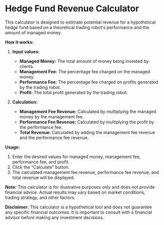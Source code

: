 # **Hedge Fund Revenue Calculator**

This calculator is designed to estimate potential revenue for a hypothetical hedge fund based on a theoretical trading robot's performance and the amount of managed money.

**How it works:**

1. **Input values:**
   - **Managed Money:** The total amount of money being invested by clients.
   - **Management Fee:** The percentage fee charged on the managed money.
   - **Performance Fee:** The percentage fee charged on profits generated by the trading robot.
   - **Profit:** The total profit generated by the trading robot.

2. **Calculation:**
   - **Management Fee Revenue:** Calculated by multiplying the managed money by the management fee.
   - **Performance Fee Revenue:** Calculated by multiplying the profit by the performance fee.
   - **Total Revenue:** Calculated by adding the management fee revenue and the performance fee revenue.

**Usage:**

1. Enter the desired values for managed money, management fee, performance fee, and profit.
2. Click the "Calculate" button.
3. The calculated management fee revenue, performance fee revenue, and total revenue will be displayed.

**Note:** This calculator is for illustrative purposes only and does not provide financial advice. Actual results may vary based on market conditions, trading strategy, and other factors.

**Disclaimer:** This calculator is a hypothetical tool and does not guarantee any specific financial outcomes. It is important to consult with a financial advisor before making any investment decisions.

